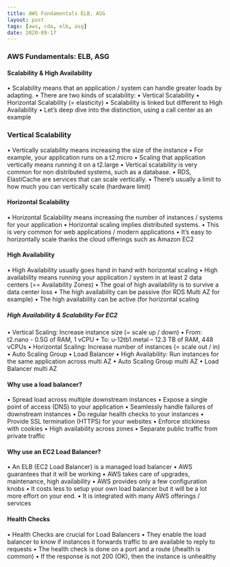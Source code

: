 ```yaml
---
title: AWS Fundamentals ELB, ASG
layout: post
tags: [aws, cda, elb, asg]
date: 2020-09-17
---
```


### AWS Fundamentals: ELB, ASG
#### Scalability & High Availability
• Scalability means that an application / system can handle greater loads
by adapting.
• There are two kinds of scalability:
• Vertical Scalability
• Horizontal Scalability (= elasticity)
• Scalability is linked but different to High Availability
• Let’s deep dive into the distinction, using a call center as an example
### Vertical Scalability
• Vertically scalability means increasing the size
of the instance
• For example, your application runs on a
t2.micro
• Scaling that application vertically means
running it on a t2.large
• Vertical scalability is very common for non
distributed systems, such as a database.
• RDS, ElastiCache are services that can scale
vertically.
• There’s usually a limit to how much you can
vertically scale (hardware limit)
#### Horizontal Scalability
• Horizontal Scalability means increasing the
number of instances / systems for your
application
• Horizontal scaling implies distributed systems.
• This is very common for web applications /
modern applications
• It’s easy to horizontally scale thanks the cloud
offerings such as Amazon EC2
#### High Availability
• High Availability usually goes hand in
hand with horizontal scaling
• High availability means running your
application / system in at least 2 data
centers (== Availability Zones)
• The goal of high availability is to survive
a data center loss
• The high availability can be passive (for
RDS Multi AZ for example)
• The high availability can be active (for
horizontal scaling
##### High Availability & Scalability For EC2
• Vertical Scaling: Increase instance size (= scale up / down)
• From: t2.nano - 0.5G of RAM, 1 vCPU
• To: u-12tb1.metal – 12.3 TB of RAM, 448 vCPUs
• Horizontal Scaling: Increase number of instances (= scale out / in)
• Auto Scaling Group
• Load Balancer
• High Availability: Run instances for the same application across multi AZ
• Auto Scaling Group multi AZ
• Load Balancer multi AZ
#### Why use a load balancer?
• Spread load across multiple downstream instances
• Expose a single point of access (DNS) to your application
• Seamlessly handle failures of downstream instances
• Do regular health checks to your instances
• Provide SSL termination (HTTPS) for your websites
• Enforce stickiness with cookies
• High availability across zones
• Separate public traffic from private traffic
#### Why use an EC2 Load Balancer?
• An ELB (EC2 Load Balancer) is a managed load balancer
• AWS guarantees that it will be working
• AWS takes care of upgrades, maintenance, high availability
• AWS provides only a few configuration knobs
• It costs less to setup your own load balancer but it will be a lot more
effort on your end.
• It is integrated with many AWS offerings / services
#### Health Checks
• Health Checks are crucial for Load Balancers
• They enable the load balancer to know if instances it forwards traffic to
are available to reply to requests
• The health check is done on a port and a route (/health is common)
• If the response is not 200 (OK), then the instance is unhealthy
